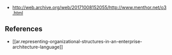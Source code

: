 
- http://web.archive.org/web/20171008152055/http://www.menthor.net/o3.html


## References

- [[ar.representing-organizational-structures-in-an-enterprise-architecture-language]]